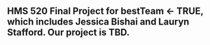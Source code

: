 ## HMS 520 Final Project for bestTeam <- TRUE, which includes Jessica Bishai and Lauryn Stafford. Our project is TBD. 

